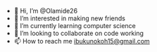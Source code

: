 - 👋 Hi, I’m @Olamide26
- 👀 I’m interested in making new friends
- 🌱 I’m currently learning computer science
- 💞️ I’m looking to collaborate on code working
- 📫 How to reach me ibukunokoh15@gmail.com

<!---
Olamide26/Olamide26 is a ✨ special ✨ repository because its `README.md` (this file) appears on your GitHub profile.
You can click the Preview link to take a look at your changes.
--->
